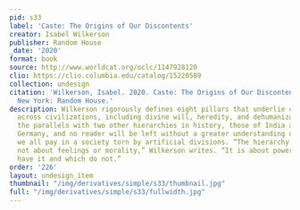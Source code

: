 ```yaml
---
pid: s33
label: 'Caste: The Origins of Our Discontents'
creator: Isabel Wilkerson
publisher: Random House
_date: '2020'
format: book
source: http://www.worldcat.org/oclc/1147928120
clio: https://clio.columbia.edu/catalog/15220589
collection: undesign
citation: 'Wilkerson, Isabel. 2020. Caste: The Origins of Our Discontents. First edition.
  New York: Random House.'
description: Wilkerson rigorously defines eight pillars that underlie caste systems
  across civilizations, including divine will, heredity, and dehumanization. She documents
  the parallels with two other hierarchies in history, those of India and of Nazi
  Germany, and no reader will be left without a greater understanding of the price
  we all pay in a society torn by artificial divisions. “The hierarchy of caste is
  not about feelings or morality,” Wilkerson writes. “It is about power — which groups
  have it and which do not.”
order: '226'
layout: undesign_item
thumbnail: "/img/derivatives/simple/s33/thumbnail.jpg"
full: "/img/derivatives/simple/s33/fullwidth.jpg"
---
```

